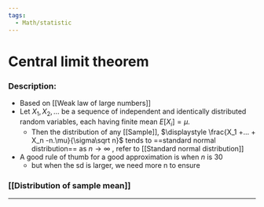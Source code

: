 ```yaml
---
tags:
  - Math/statistic
---
```

# Central limit theorem
### Description:
- Based on [[Weak law of large numbers]]
- Let $X_1, X_2, . . .$ be a sequence of independent and identically distributed random variables, each having finite mean $E [X_i ] = μ$. 
	- Then the distribution of any [[Sample]], $\displaystyle \frac{X_1 +... + X_n -n.\mu}{\sigma\sqrt n}$ tends to ==standard normal distribution== as $n → ∞$  , refer to [[Standard normal distribution]]
- A good rule of thumb for a good approximation is when $n$ is 30
	- but when the sd is larger, we need more n to ensure
### [[Distribution of sample mean]]
---
<!--ID: 1708098043450-->

